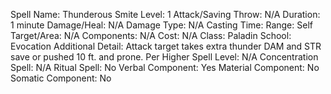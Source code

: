 
Spell Name: Thunderous Smite
Level: 1
Attack/Saving Throw: N/A
Duration: 1 minute
Damage/Heal: N/A
Damage Type: N/A
Casting Time: 
Range: Self
Target/Area: N/A
Components: N/A
Cost: N/A
Class: Paladin
School: Evocation
Additional Detail: Attack target takes extra thunder DAM and STR save or pushed 10 ft. and prone.
Per Higher Spell Level: N/A
Concentration Spell: N/A
Ritual Spell: No
Verbal Component: Yes
Material Component: No
Somatic Component: No
